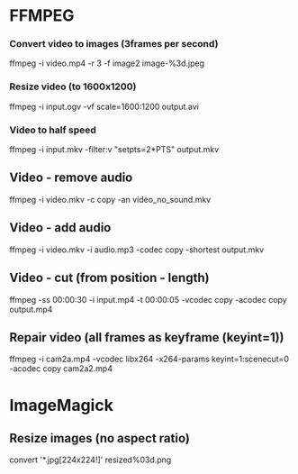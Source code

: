 # FFMPEG

### Convert video to images (3frames per second)

ffmpeg -i video.mp4 -r 3 -f image2 image-%3d.jpeg

### Resize video (to 1600x1200)

ffmpeg -i input.ogv -vf scale=1600:1200 output.avi

### Video to half speed

ffmpeg -i input.mkv -filter:v "setpts=2*PTS" output.mkv

## Video - remove audio

ffmpeg -i video.mkv -c copy -an video_no_sound.mkv

## Video - add audio

ffmpeg -i video.mkv -i audio.mp3 -codec copy -shortest output.mkv

## Video - cut (from position - length)

ffmpeg -ss 00:00:30 -i input.mp4 -t 00:00:05 -vcodec copy -acodec copy output.mp4

## Repair video (all frames as keyframe (keyint=1))

ffmpeg -i cam2a.mp4 -vcodec libx264 -x264-params keyint=1:scenecut=0 -acodec copy cam2a2.mp4

# ImageMagick

## Resize images (no aspect ratio)

convert '*.jpg[224x224!]' resized%03d.png
